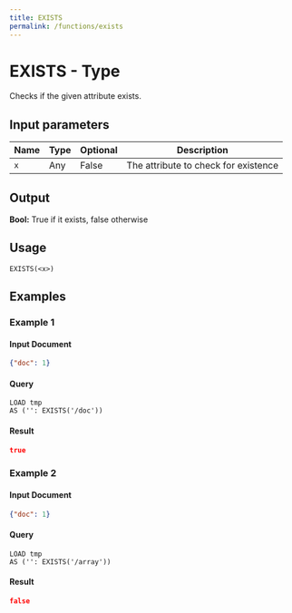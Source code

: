 ```yaml
---
title: EXISTS
permalink: /functions/exists
---
```


# EXISTS - Type

Checks if the given attribute exists.

## Input parameters

| Name | Type | Optional | Description |
| --- | --- | --- | --- |
| `x` | Any | False | The attribute to check for existence |

## Output

**Bool:** True if it exists, false otherwise

## Usage

```joda
EXISTS(<x>)
```

## Examples

### Example 1

#### Input Document
```json
{"doc": 1}
```


#### Query
```joda
LOAD tmp
AS ('': EXISTS('/doc'))
```
#### Result
```json
true
```


### Example 2

#### Input Document
```json
{"doc": 1}
```


#### Query
```joda
LOAD tmp
AS ('': EXISTS('/array'))
```
#### Result
```json
false
```


